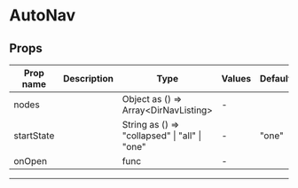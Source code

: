 # AutoNav

## Props

| Prop name  | Description | Type                                             | Values | Default |
| ---------- | ----------- | ------------------------------------------------ | ------ | ------- |
| nodes      |             | Object as () =&gt; Array&lt;DirNavListing&gt;    | -      |         |
| startState |             | String as () =&gt; "collapsed" \| "all" \| "one" | -      | "one"   |
| onOpen     |             | func                                             | -      |         |

---
